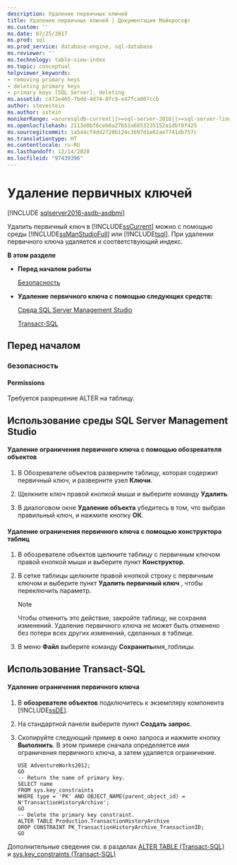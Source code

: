 ```yaml
---
description: Удаление первичных ключей
title: Удаление первичных ключей | Документация Майкрософт
ms.custom: ''
ms.date: 07/25/2017
ms.prod: sql
ms.prod_service: database-engine, sql-database
ms.reviewer: ''
ms.technology: table-view-index
ms.topic: conceptual
helpviewer_keywords:
- removing primary keys
- deleting primary keys
- primary keys [SQL Server], deleting
ms.assetid: c472e465-7bdd-4d74-8fc9-e47fca007ccb
author: stevestein
ms.author: sstein
monikerRange: =azuresqldb-current||>=sql-server-2016||>=sql-server-linux-2017||=azuresqldb-mi-current
ms.openlocfilehash: 2113e0bf6ceb8a27b53a6853235152a1dbf8f425
ms.sourcegitcommit: 1a544cf4dd2720b124c3697d1e62ae7741db757c
ms.translationtype: HT
ms.contentlocale: ru-RU
ms.lasthandoff: 12/14/2020
ms.locfileid: "97439396"
---
```

# <a name="delete-primary-keys"></a>Удаление первичных ключей

[!INCLUDE [sqlserver2016-asdb-asdbmi](../../includes/applies-to-version/sqlserver2016-asdb-asdbmi.md)]

  Удалить первичный ключ в [!INCLUDE[ssCurrent](../../includes/sscurrent-md.md)] можно с помощью среды [!INCLUDE[ssManStudioFull](../../includes/ssmanstudiofull-md.md)] или [!INCLUDE[tsql](../../includes/tsql-md.md)]. При удалении первичного ключа удаляется и соответствующий индекс.  
  
 **В этом разделе**  
  
-   **Перед началом работы**  
  
     [Безопасность](#Security)  
  
-   **Удаление первичного ключа с помощью следующих средств:**  
  
     [Среда SQL Server Management Studio](#SSMSProcedure)  
  
     [Transact-SQL](#TsqlProcedure)  
  
##  <a name="before-you-begin"></a><a name="BeforeYouBegin"></a> Перед началом  
  
###  <a name="security"></a><a name="Security"></a> безопасность  
  
####  <a name="permissions"></a><a name="Permissions"></a> Permissions  
 Требуется разрешение ALTER на таблицу.  
  
##  <a name="using-sql-server-management-studio"></a><a name="SSMSProcedure"></a> Использование среды SQL Server Management Studio  
  
#### <a name="to-delete-a-primary-key-constraint-using-object-explorer"></a>Удаление ограничения первичного ключа с помощью обозревателя объектов  
  
1.  В Обозревателе объектов разверните таблицу, которая содержит первичный ключ, и разверните узел **Ключи**.  
  
2.  Щелкните ключ правой кнопкой мыши и выберите команду **Удалить**.  
  
3.  В диалоговом окне **Удаление объекта** убедитесь в том, что выбран правильный ключ, и нажмите кнопку **ОК**.  
  
#### <a name="to-delete-a-primary-key-constraint-using-table-designer"></a>Удаление ограничения первичного ключа с помощью конструктора таблиц  
  
1.  В обозревателе объектов щелкните таблицу с первичным ключом правой кнопкой мыши и выберите пункт **Конструктор**.  
  
2.  В сетке таблицы щелкните правой кнопкой строку с первичным ключом и выберите пункт **Удалить первичный ключ** , чтобы переключить параметр.  
  
    > [!NOTE]  
    >  Чтобы отменить это действие, закройте таблицу, не сохраняя изменений. Удаление первичного ключа не может быть отменено без потери всех других изменений, сделанных в таблице.  
  
3.  В меню **Файл** выберите команду **Сохранить**_имя_таблицы_.  
  
##  <a name="using-transact-sql"></a><a name="TsqlProcedure"></a> Использование Transact-SQL  
  
#### <a name="to-delete-a-primary-key-constraint"></a>Удаление ограничения первичного ключа  
  
1.  В **обозревателе объектов** подключитесь к экземпляру компонента [!INCLUDE[ssDE](../../includes/ssde-md.md)].  
  
2.  На стандартной панели выберите пункт **Создать запрос**.  
  
3.  Скопируйте следующий пример в окно запроса и нажмите кнопку **Выполнить**. В этом примере сначала определяется имя ограничения первичного ключа, а затем удаляется ограничение.  
  
    ```  
    USE AdventureWorks2012;  
    GO  
    -- Return the name of primary key.  
    SELECT name  
    FROM sys.key_constraints  
    WHERE type = 'PK' AND OBJECT_NAME(parent_object_id) = N'TransactionHistoryArchive';  
    GO  
    -- Delete the primary key constraint.  
    ALTER TABLE Production.TransactionHistoryArchive  
    DROP CONSTRAINT PK_TransactionHistoryArchive_TransactionID;   
    GO  
    ```  
  
 Дополнительные сведения см. в разделах [ALTER TABLE (Transact-SQL)](../../t-sql/statements/alter-table-transact-sql.md) и [sys.key_constraints (Transact-SQL)](../../relational-databases/system-catalog-views/sys-key-constraints-transact-sql.md)  
  
###  <a name="TsqlExample"></a>  
